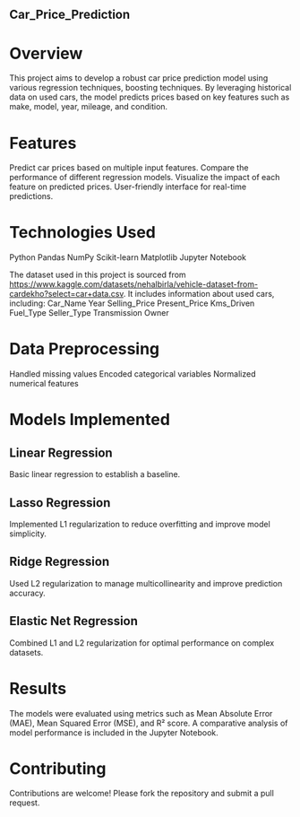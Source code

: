 ## Car_Price_Prediction
# Overview
This project aims to develop a robust car price prediction model using various regression techniques, boosting techniques. By leveraging historical data on used cars, the model predicts prices based on key features such as make, model, year, mileage, and condition.
# Features
Predict car prices based on multiple input features.
Compare the performance of different regression models.
Visualize the impact of each feature on predicted prices.
User-friendly interface for real-time predictions.
# Technologies Used
Python
Pandas
NumPy
Scikit-learn
Matplotlib
Jupyter Notebook

The dataset used in this project is sourced from https://www.kaggle.com/datasets/nehalbirla/vehicle-dataset-from-cardekho?select=car+data.csv. It includes information about used cars, including:
Car_Name
Year
Selling_Price
Present_Price
Kms_Driven
Fuel_Type
Seller_Type
Transmission
Owner

# Data Preprocessing
Handled missing values
Encoded categorical variables
Normalized numerical features

# Models Implemented
## Linear Regression
Basic linear regression to establish a baseline.

## Lasso Regression
Implemented L1 regularization to reduce overfitting and improve model simplicity.

## Ridge Regression
Used L2 regularization to manage multicollinearity and improve prediction accuracy.

## Elastic Net Regression
Combined L1 and L2 regularization for optimal performance on complex datasets.

# Results
The models were evaluated using metrics such as Mean Absolute Error (MAE), Mean Squared Error (MSE), and R² score. A comparative analysis of model performance is included in the Jupyter Notebook.

# Contributing
Contributions are welcome! Please fork the repository and submit a pull request.
